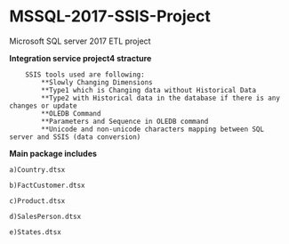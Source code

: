# MSSQL-2017-SSIS-Project
Microsoft SQL server 2017 ETL project

****Integration service project4 stracture****

        SSIS tools used are following:
            **Slowly Changing Dimensions
            **Type1 which is Changing data without Historical Data
            **Type2 with Historical data in the database if there is any changes or update
            **OLEDB Command
            **Parameters and Sequence in OLEDB command
            **Unicode and non-unicode characters mapping between SQL server and SSIS (data conversion)

****Main package includes****

    a)Country.dtsx
 
    b)FactCustomer.dtsx
 
    c)Product.dtsx
  
    d)SalesPerson.dtsx
  
    e)States.dtsx
